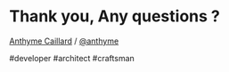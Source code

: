 #  Thank you, Any questions ?

[Anthyme Caillard]("mailto:anthyme@gmail.com") /
[@anthyme]("http://twitter.com/anthyme")

\#developer \#architect \#craftsman 